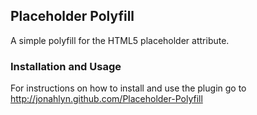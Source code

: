## Placeholder Polyfill

A simple polyfill for the HTML5 placeholder attribute.

### Installation and Usage

For instructions on how to install and use the plugin go to http://jonahlyn.github.com/Placeholder-Polyfill